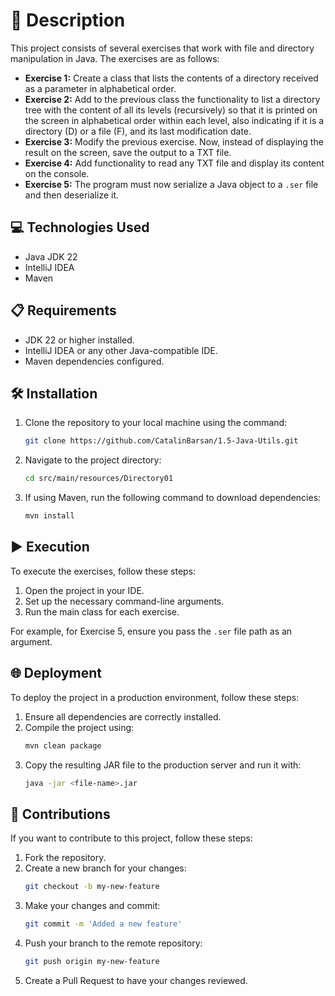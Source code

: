 # 📄 Description

This project consists of several exercises that work with file and directory manipulation in Java. The exercises are as follows:

- **Exercise 1:** Create a class that lists the contents of a directory received as a parameter in alphabetical order.
- **Exercise 2:** Add to the previous class the functionality to list a directory tree with the content of all its levels (recursively) so that it is printed on the screen in alphabetical order within each level, also indicating if it is a directory (D) or a file (F), and its last modification date.
- **Exercise 3:** Modify the previous exercise. Now, instead of displaying the result on the screen, save the output to a TXT file.
- **Exercise 4:** Add functionality to read any TXT file and display its content on the console.
- **Exercise 5:** The program must now serialize a Java object to a `.ser` file and then deserialize it.

## 💻 Technologies Used

- Java JDK 22
- IntelliJ IDEA
- Maven

## 📋 Requirements

- JDK 22 or higher installed.
- IntelliJ IDEA or any other Java-compatible IDE.
- Maven dependencies configured.

## 🛠️ Installation

1. Clone the repository to your local machine using the command:
   ```bash
   git clone https://github.com/CatalinBarsan/1.5-Java-Utils.git
   ```
2. Navigate to the project directory:
   ```bash
   cd src/main/resources/Directory01
   ```
3. If using Maven, run the following command to download dependencies:
   ```bash
   mvn install
   ```

## ▶️ Execution

To execute the exercises, follow these steps:

1. Open the project in your IDE.
2. Set up the necessary command-line arguments.
3. Run the main class for each exercise.

For example, for Exercise 5, ensure you pass the `.ser` file path as an argument.

## 🌐 Deployment

To deploy the project in a production environment, follow these steps:

1. Ensure all dependencies are correctly installed.
2. Compile the project using:
   ```bash
   mvn clean package
   ```
3. Copy the resulting JAR file to the production server and run it with:
   ```bash
   java -jar <file-name>.jar
   ```

## 🤝 Contributions

If you want to contribute to this project, follow these steps:

1. Fork the repository.
2. Create a new branch for your changes:
   ```bash
   git checkout -b my-new-feature
   ```
3. Make your changes and commit:
   ```bash
   git commit -m 'Added a new feature'
   ```
4. Push your branch to the remote repository:
   ```bash
   git push origin my-new-feature
   ```
5. Create a Pull Request to have your changes reviewed.